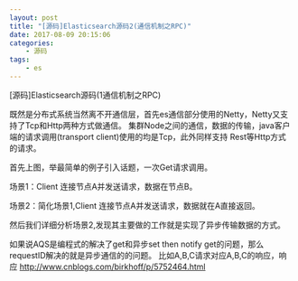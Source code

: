 ```yaml
---
layout: post
title: "[源码]Elasticsearch源码2(通信机制之RPC)"
date: 2017-08-09 20:15:06 
categories: 
    - 源码
tags:
    - es
---
```


[源码]Elasticsearch源码(1通信机制之RPC)


<!--more-->

既然是分布式系统当然离不开通信层，首先es通信部分使用的Netty，Netty又支持了Tcp和Http两种方式做通信。
集群Node之间的通信，数据的传输，java客户端的请求调用(transport client)使用的均是Tcp，此外同样支持
Rest等Http方式的请求。

首先上图，举最简单的例子引入话题，一次Get请求调用。

场景1：Client 连接节点A并发送请求，数据在节点B。

    
场景2：简化场景1,Client 连接节点A并发送请求，数据就在A直接返回。

然后我们详细分析场景2,发现其主要做的工作就是实现了异步传输数据的方式。


如果说AQS是编程式的解决了get和异步set then notify get的问题，那么requestID解决的就是异步通信的的问题。
比如A,B,C请求对应A,B,C的响应，响应
http://www.cnblogs.com/birkhoff/p/5752464.html

